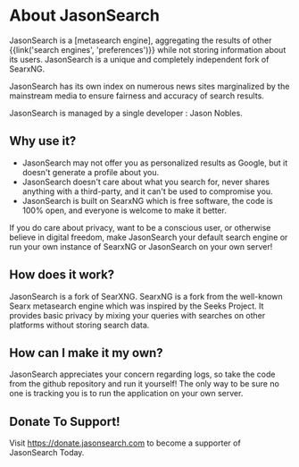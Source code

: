 # About JasonSearch

JasonSearch is a [metasearch engine], aggregating the results of other
{{link('search engines', 'preferences')}} while not storing information about
its users. JasonSearch is a unique and completely independent fork of SearxNG. 

JasonSearch has its own index on numerous news sites marginalized by the mainstream
media to ensure fairness and accuracy of search results.

JasonSearch is managed by a single developer : Jason Nobles.

## Why use it?

- JasonSearch may not offer you as personalized results as Google, but it doesn't
  generate a profile about you.
- JasonSearch doesn't care about what you search for, never shares anything with a
  third-party, and it can't be used to compromise you.
- JasonSearch is built on SearxNG which is free software, the code is 100% open, and everyone is welcome to
  make it better.

If you do care about privacy, want to be a conscious user, or otherwise believe
in digital freedom, make JasonSearch your default search engine or run your own 
instance of SearxNG or JasonSearch on your
own server!


## How does it work?

JasonSearch is a fork of SearXNG. SearxNG is a fork from the well-known Searx metasearch engine which was
inspired by the Seeks Project.  It provides basic privacy by mixing your
queries with searches on other platforms without storing search data.


## How can I make it my own?


JasonSearch appreciates your concern regarding logs, so take the code from the github repository and run it yourself!
The only way to be sure no one is tracking you is to run the application on your own server.

## Donate To Support!

Visit https://donate.jasonsearch.com to become a supporter of JasonSearch Today.


